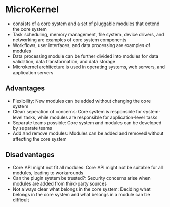 # MicroKernel

- consists of a core system and a set of pluggable modules that extend the core system
- Task scheduling, memory management, file system, device drivers, and networking are examples of core system components
- Workflows, user interfaces, and data processing are examples of modules
- Data processing module can be further divided into modules for data validation, data transformation, and data storage
- Microkernel architecture is used in operating systems, web servers, and application servers

## Advantages

- Flexibility: New modules can be added without changing the core system
- Clean seperation of concerns: Core system is responsible for system-level tasks, while modules are responsible for application-level tasks
- Separate teams possible: Core system and modules can be developed by separate teams
- Add and remove modules: Modules can be added and removed without affecting the core system

## Disadvantages

- Core API might not fit all modules: Core API might not be suitable for all modules, leading to workarounds
- Can the plugin system be trusted?: Security concerns arise when modules are added from third-party sources
- Not always clear what belongs in the core system: Deciding what belongs in the core system and what belongs in a module can be difficult